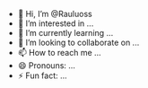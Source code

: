 - 👋 Hi, I’m @Rauluoss
- 👀 I’m interested in ...
- 🌱 I’m currently learning ...
- 💞️ I’m looking to collaborate on ...
- 📫 How to reach me ...
- 😄 Pronouns: ...
- ⚡ Fun fact: ...

<!---
Rauluoss/Rauluoss is a ✨ special ✨ repository because its `README.md` (this file) appears on your GitHub profile.
You can click the Preview link to take a look at your changes.
--->
